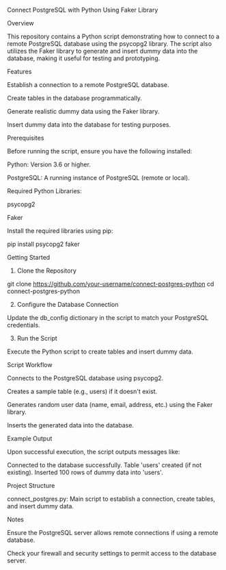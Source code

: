 Connect PostgreSQL with Python Using Faker Library

Overview

This repository contains a Python script demonstrating how to connect to a remote PostgreSQL database using the psycopg2 library. The script also utilizes the Faker library to generate and insert dummy data into the database, making it useful for testing and prototyping.

Features

Establish a connection to a remote PostgreSQL database.

Create tables in the database programmatically.

Generate realistic dummy data using the Faker library.

Insert dummy data into the database for testing purposes.

Prerequisites

Before running the script, ensure you have the following installed:

Python: Version 3.6 or higher.

PostgreSQL: A running instance of PostgreSQL (remote or local).

Required Python Libraries:

psycopg2

Faker

Install the required libraries using pip:

pip install psycopg2 faker

Getting Started

1. Clone the Repository

git clone https://github.com/your-username/connect-postgres-python
cd connect-postgres-python

2. Configure the Database Connection

Update the db_config dictionary in the script to match your PostgreSQL credentials.

3. Run the Script

Execute the Python script to create tables and insert dummy data.

Script Workflow

Connects to the PostgreSQL database using psycopg2.

Creates a sample table (e.g., users) if it doesn't exist.

Generates random user data (name, email, address, etc.) using the Faker library.

Inserts the generated data into the database.

Example Output

Upon successful execution, the script outputs messages like:

Connected to the database successfully.
Table 'users' created (if not existing).
Inserted 100 rows of dummy data into 'users'.

Project Structure

connect_postgres.py: Main script to establish a connection, create tables, and insert dummy data.

Notes

Ensure the PostgreSQL server allows remote connections if using a remote database.

Check your firewall and security settings to permit access to the database server.
